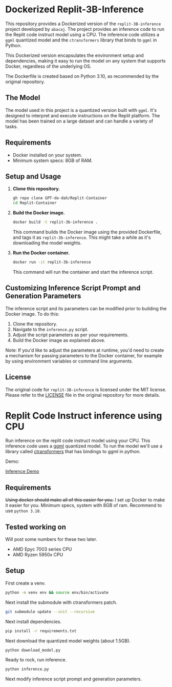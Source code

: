 # Dockerized Replit-3B-Inference

This repository provides a Dockerized version of the `replit-3B-inference` project developed by `abacaj`. The project provides an inference code to run the Replit code instruct model using a CPU. The inference code utilizes a `ggml` quantized model and the `ctransformers` library that binds to `ggml` in Python. 

This Dockerized version encapsulates the environment setup and dependencies, making it easy to run the model on any system that supports Docker, regardless of the underlying OS.

The Dockerfile is created based on Python 3.10, as recommended by the original repository.

## The Model

The model used in this project is a quantized version built with `ggml`. It's designed to interpret and execute instructions on the Replit platform. The model has been trained on a large dataset and can handle a variety of tasks.

## Requirements

- Docker installed on your system.
- Minimum system specs: 8GB of RAM.

## Setup and Usage

1. **Clone this repository.**

    ```bash
    gh repo clone GPT-do-dah/Replit-Container
    cd Replit-Container
    ```

2. **Build the Docker image.**

    ```bash
    docker build -t replit-3b-inference .
    ```

    This command builds the Docker image using the provided Dockerfile, and tags it as `replit-3b-inference`. This might take a while as it's downloading the model weights.

3. **Run the Docker container.**

    ```bash
    docker run -it replit-3b-inference
    ```

    This command will run the container and start the inference script.

## Customizing Inference Script Prompt and Generation Parameters

The inference script and its parameters can be modified prior to building the Docker image. To do this:

1. Clone the repository.
2. Navigate to the `inference.py` script.
3. Adjust the script parameters as per your requirements.
4. Build the Docker image as explained above.

Note: If you'd like to adjust the parameters at runtime, you'd need to create a mechanism for passing parameters to the Docker container, for example by using environment variables or command line arguments.

## License

The original code for `replit-3B-inference` is licensed under the MIT license. Please refer to the [LICENSE](https://github.com/abacaj/replit-3B-inference/blob/main/LICENSE) file in the original repository for more details.

# Replit Code Instruct inference using CPU

Run inference on the replit code instruct model using your CPU. This inference code uses a [ggml](https://github.com/ggerganov/llama.cpp) quantized model. To run the model we'll use a library called [ctransformers](https://github.com/marella/ctransformers) that has bindings to ggml in python.

Demo:

[Inference Demo](https://github.com/abacaj/replit-3B-inference/assets/7272343/a68ec17a-830b-4d76-9df2-166ca6b7fb2b)

## Requirements

~~Using docker should make all of this easier for you.~~ I set up Docker to make it easier for you. Minimum specs, system with 8GB of ram. Recommend to use `python 3.10`.

## Tested working on

Will post some numbers for these two later.

- AMD Epyc 7003 series CPU
- AMD Ryzen 5950x CPU

## Setup

First create a venv.

```sh
python -m venv env && source env/bin/activate
```
Next install the submodule with ctransformers patch.

```sh
git submodule update --init --recursive
```

Next install dependencies.

```sh
pip install -r requirements.txt
```

Next download the quantized model weights (about 1.5GB).

```sh
python download_model.py
```

Ready to rock, run inference.

```sh
python inference.py
```

Next modify inference script prompt and generation parameters.
